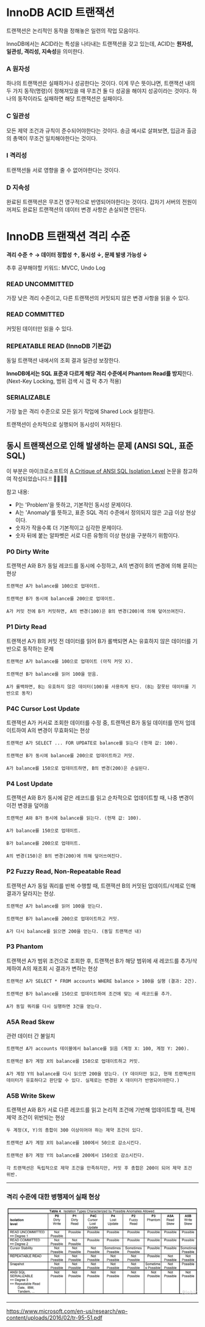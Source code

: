# InnoDB ACID 트랜잭션

트랜잭션은 논리적인 동작을 정해놓은 일련의 작업 모음이다.

InnoDB에서는 ACID라는 특성을 나타내는 트랜잭션을 갖고 있는데,
ACID는 **원자성, 일관성, 격리성, 지속성**을 의미한다.

### A 원자성 
하나의 트랜잭션은 실패하거나 성공한다는 것이다. 
이게 무슨 뜻이냐면, 트랜잭션 내의 두 가지 동작(명령)이 정해져있을 때 무조건 둘 다 성공을 해야지 성공이라는 것이다.
하나의 동작이라도 실패하면 해당 트랜잭션은 실패이다.

### C 일관성
모든 제약 조건과 규칙이 준수되어야한다는 것이다. 송금 예시로 살펴보면, 입금과 출금의 총액이 무조건 일치해야한다는 것이다.

### I 격리성
트랜잭션들 서로 영향을 줄 수 없어야한다는 것이다.

### D 지속성
완료된 트랜잭션은 무조건 영구적으로 반영되어야한다는 것이다. 갑자기 서버의 전원이 꺼져도 완료된 트랜잭션의 데이터 변경 사항은 손실되면 안된다.

# InnoDB 트랜잭션 격리 수준
**격리 수준 ↑ → 데이터 정합성 ↑, 동시성 ↓, 문제 발생 가능성 ↓**

추후 공부해야할 키워드: MVCC, Undo Log

### READ UNCOMMITTED
가장 낮은 격리 수준이고, 다른 트랜잭션의 커밋되지 않은 변경 사항을 읽을 수 있다.

### READ COMMITTED
커밋된 데이터만 읽을 수 있다. 

### REPEATABLE READ (InnoDB 기본값)
동일 트랜잭션 내에서의 조회 결과 일관성 보장한다.

**InnoDB에서는 SQL 표준과 다르게 해당 격리 수준에서 Phantom Read를 방지**한다. (Next-Key Locking, 범위 검색 시 갭 락 추가 적용)

### SERIALIZABLE 
가장 높은 격리 수준으로 모든 읽기 작업에 Shared Lock 설정한다.

트랜잭션이 순차적으로 실행되어 동시성이 저하된다.

## 동시 트랜잭션으로 인해 발생하는 문제 (ANSI SQL, 표준 SQL)
이 부분은 마이크로소프트의 [A Critique of ANSI SQL Isolation Level](https://www.microsoft.com/en-us/research/wp-content/uploads/2016/02/tr-95-51.pdf) 논문을 참고하여 작성되었습니다.!! 🙇‍♂️🙇‍♂️

참고 내용:
- P는 'Problem'을 뜻하고, 기본적인 동시성 문제이다.
- A는 'Anomaly'를 뜻하고, 표준 SQL 격리 수준에서 정의되지 않은 고급 이상 현상이다.
- 숫자가 작을수록 더 기본적이고 심각한 문제이다.
- 숫자 뒤에 붙는 알파벳은 서로 다른 유형의 이상 현상을 구분하기 위함이다.

### P0 Dirty Write
트랜잭션 A와 B가 동일 레코드를 동시에 수정하고, A의 변경이 B의 변경에 의해 묻히는 현상

```
트랜잭션 A가 balance를 100으로 업데이트.

트랜잭션 B가 동시에 balance를 200으로 업데이트.

A가 커밋 전에 B가 커밋하면, A의 변경(100)은 B의 변경(200)에 의해 덮어쓰여진다.
```

### P1 Dirty Read 
트랜잭션 A가 B의 커밋 전 데이터를 읽어 B가 롤백되면 A는 유효하지 않은 데이터를 기반으로 동작하는 문제

```
트랜잭션 A가 balance를 100으로 업데이트 (아직 커밋 X).

트랜잭션 B가 balance를 읽어 100을 얻음.

A가 롤백하면, B는 유효하지 않은 데이터(100)를 사용하게 된다. (B는 잘못된 데이터를 기반으로 동작)
```

### P4C Cursor Lost Update
트랜잭션 A가 커서로 조회한 데이터를 수정 중, 트랜잭션 B가 동일 데이터를 먼저 업데이트하여 A의 변경이 무효화되는 현상

```
트랜잭션 A가 SELECT ... FOR UPDATE로 balance를 읽는다 (현재 값: 100).

트랜잭션 B가 동시에 balance를 200으로 업데이트하고 커밋.

A가 balance를 150으로 업데이트하면, B의 변경(200)은 손실된다.
```

### P4 Lost Update
트랜잭션 A와 B가 동시에 같은 레코드를 읽고 순차적으로 업데이트할 때, 나중 변경이 이전 변경을 덮어씀

```
트랜잭션 A와 B가 동시에 balance를 읽는다. (현재 값: 100).

A가 balance를 150으로 업데이트.

B가 balance를 200으로 업데이트.

A의 변경(150)은 B의 변경(200)에 의해 덮어쓰여진다.
```

### P2 Fuzzy Read, Non-Repeatable Read
트랜잭션 A가 동일 쿼리를 반복 수행할 때, 트랜잭션 B의 커밋된 업데이트/삭제로 인해 결과가 달라지는 현상.

```
트랜잭션 A가 balance를 읽어 100을 얻는다.

트랜잭션 B가 balance를 200으로 업데이트하고 커밋.

A가 다시 balance를 읽으면 200을 얻는다. (동일 트랜잭션 내)
```

### P3 Phantom 
트랜잭션 A가 범위 조건으로 조회한 후, 트랜잭션 B가 해당 범위에 새 레코드를 추가/삭제하여 A의 재조회 시 결과가 변하는 현상

```
트랜잭션 A가 SELECT * FROM accounts WHERE balance > 100을 실행 (결과: 2건).

트랜잭션 B가 balance를 150으로 업데이트하여 조건에 맞는 새 레코드를 추가.

A가 동일 쿼리를 다시 실행하면 3건을 얻는다.
```

### A5A Read Skew
관련 데이터 간 불일치

```
트랜잭션 A가 accounts 테이블에서 balance를 읽음 (계정 X: 100, 계정 Y: 200).

트랜잭션 B가 계정 X의 balance를 150으로 업데이트하고 커밋.

A가 계정 Y의 balance를 다시 읽으면 200을 얻는다. (Y 데이터만 읽고, 현재 트랜젝션의 데이터가 유효하다고 판단할 수 있다. 실제로는 변경된 X 데이터가 반영되어야한다.)
```

### A5B Write Skew 
트랜잭션 A와 B가 서로 다른 레코드를 읽고 논리적 조건에 기반해 업데이트할 때, 전체 제약 조건이 위반되는 현상

```
두 계정(X, Y)의 총합이 300 이상이어야 하는 제약 조건이 있다.

트랜잭션 A가 계정 X의 balance를 100에서 50으로 감소시킨다.

트랜잭션 B가 계정 Y의 balance를 200에서 150으로 감소시킨다.

각 트랜잭션은 독립적으로 제약 조건을 만족하지만, 커밋 후 총합은 200이 되어 제약 조건 위반.
```

---

### 격리 수준에 대한 병행제어 실패 현상

![img.png](../../data/img/img_5.png)



---
https://www.microsoft.com/en-us/research/wp-content/uploads/2016/02/tr-95-51.pdf
